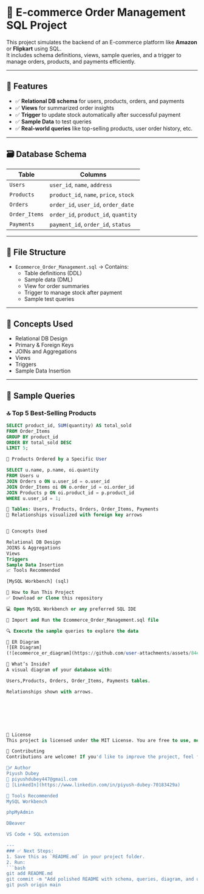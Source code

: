 # 🛒 E-commerce Order Management SQL Project

This project simulates the backend of an E-commerce platform like **Amazon** or **Flipkart** using SQL.  
It includes schema definitions, views, sample queries, and a trigger to manage orders, products, and payments efficiently.

---

## 📌 Features

- ✅ **Relational DB schema** for users, products, orders, and payments  
- ✅ **Views** for summarized order insights  
- ✅ **Trigger** to update stock automatically after successful payment  
- ✅ **Sample Data** to test queries  
- ✅ **Real-world queries** like top-selling products, user order history, etc.

---

## 🗃️ Database Schema

| Table        | Columns                                  |
|--------------|-------------------------------------------|
| `Users`      | `user_id`, `name`, `address`             |
| `Products`   | `product_id`, `name`, `price`, `stock`   |
| `Orders`     | `order_id`, `user_id`, `order_date`      |
| `Order_Items`| `order_id`, `product_id`, `quantity`     |
| `Payments`   | `payment_id`, `order_id`, `status`       |

---

## 📁 File Structure

- `Ecommerce_Order_Management.sql` → Contains:
  - Table definitions (DDL)
  - Sample data (DML)
  - View for order summaries
  - Trigger to manage stock after payment
  - Sample test queries

---

## 🧠 Concepts Used

- Relational DB Design
- Primary & Foreign Keys
- JOINs and Aggregations
- Views
- Triggers
- Sample Data Insertion

---

## 🧪 Sample Queries

### 🔝 Top 5 Best-Selling Products
```sql
SELECT product_id, SUM(quantity) AS total_sold
FROM Order_Items
GROUP BY product_id
ORDER BY total_sold DESC
LIMIT 5;

👤 Products Ordered by a Specific User

SELECT u.name, p.name, oi.quantity
FROM Users u
JOIN Orders o ON u.user_id = o.user_id
JOIN Order_Items oi ON o.order_id = oi.order_id
JOIN Products p ON oi.product_id = p.product_id
WHERE u.user_id = 1;

🔹 Tables: Users, Products, Orders, Order_Items, Payments
🔹 Relationships visualized with foreign key arrows


🧠 Concepts Used

Relational DB Design
JOINS & Aggregations
Views
Triggers
Sample Data Insertion
📈 Tools Recommended

[MySQL Workbench] (sql)

🚀 How to Run This Project
✅ Download or Clone this repository

💻 Open MySQL Workbench or any preferred SQL IDE

📂 Import and Run the Ecommerce_Order_Management.sql file

🔍 Execute the sample queries to explore the data

🧩 ER Diagram
![ER Diagram]
(![ecommerce_er_diagram](https://github.com/user-attachments/assets/84e7a763-b618-4439-991e-161279f1d071)

📁 What’s Inside?
A visual diagram of your database with:

Users,Products, Orders, Order_Items, Payments tables.

Relationships shown with arrows.







📄 License
This project is licensed under the MIT License. You are free to use, modify, and distribute.

🤝 Contributing
Contributions are welcome! If you'd like to improve the project, feel free to fork the repo and submit a pull request.

🙋‍♂️ Author
Piyush Dubey
📧 piyushdubey447@gmail.com
🔗 [LinkedIn](https://www.linkedin.com/in/piyush-dubey-70183429a)

🔧 Tools Recommended
MySQL Workbench

phpMyAdmin

DBeaver

VS Code + SQL extension

---
### ✅ Next Steps:
1. Save this as `README.md` in your project folder.
2. Run:
```bash
git add README.md
git commit -m "Add polished README with schema, queries, diagram, and usage"
git push origin main

